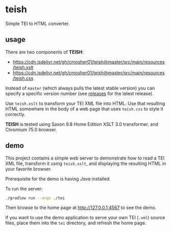 # teish

Simple TEI to HTML converter.

## usage

There are two components of __TEISH__:

* https://cdn.jsdelivr.net/gh/cmosher01/teish@master/src/main/resources/teish.xslt
* https://cdn.jsdelivr.net/gh/cmosher01/teish@master/src/main/resources/teish.css

Instead of `master` (which always pulls the latest stable version)
you can specify a specific version number
(see [releases](../../releases) for the latest release).

Use `teish.xslt` to transform your TEI XML file into HTML.
Use that resulting HTML somewhere in the body of a web page
that uses `teish.css` to style it correctly.

__TEISH__ is tested using Saxon 9.8 Home Edition
XSLT 3.0 transformer, and Chromium 75.0 browser.

## demo

This project contains a simple web server to demonstrate
how to read a TEI XML file, transform it using
`teish.xslt`, and displaying the resulting HTML in
your favorite browser.

Prerequisite for the demo is having *Java* installed.

To run the server:

```sh
./gradlew run --args ./tei
```

Then browse to the home page at http://127.0.0.1:4567 to see the demo.

If you want to use the demo application to serve your own
TEI (`.xml`) source files, place them into the `tei`
directory, and refresh the home page.
